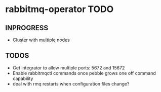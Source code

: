 # rabbitmq-operator TODO

## INPROGRESS

* Cluster with multiple nodes

## TODOS

* Get integrator to allow multiple ports: 5672 and 15672
* Enable rabbitmqctl commands once pebble grows one off command capability
* deal with rmq restarts when configuration files change?
